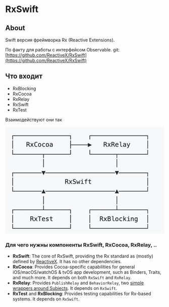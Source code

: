 # RxSwift

## About

Swift версия фреймворка Rx (Reactive Extensions).&#x20;

По факту для работы с интерфейсом Observable. git: [https://github.com/ReactiveX/RxSwift](https://github.com/ReactiveX/RxSwift)

## Что входит

* RxBlocking
* RxCocoa
* RxRelay
* RxSwift
* RxTest

Взаимодействуют они так

![](<../../../.gitbook/assets/изображение (14).png>)

### Для чего нужны компоненты RxSwift, RxCocoa, RxRelay, ..

* **RxSwift**: The core of RxSwift, providing the Rx standard as (mostly) defined by [ReactiveX](https://reactivex.io). It has no other dependencies.
* **RxCocoa**: Provides Cocoa-specific capabilities for general iOS/macOS/watchOS & tvOS app development, such as Binders, Traits, and much more. It depends on both `RxSwift` and `RxRelay`.
* **RxRelay**: Provides `PublishRelay` and `BehaviorRelay`, two [simple wrappers around Subjects](https://github.com/ReactiveX/RxSwift/blob/master/Documentation/Subjects.md#relays). It depends on `RxSwift`.
* **RxTest** and **RxBlocking**: Provides testing capabilities for Rx-based systems. It depends on `RxSwift`.
